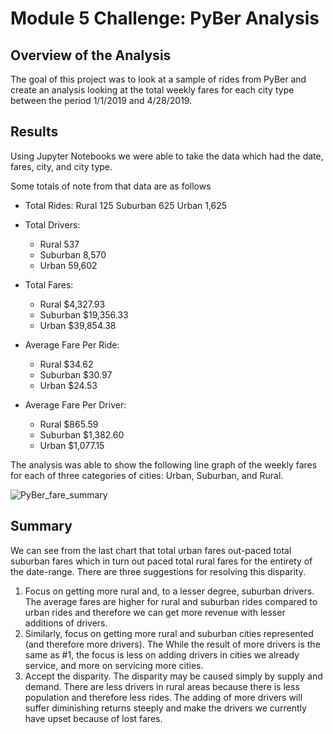 # Module 5 Challenge:  PyBer Analysis

## Overview of the Analysis

The goal of this project was to look at a sample of rides from PyBer and create an analysis looking at the
total weekly fares for each city type between the period 1/1/2019 and 4/28/2019.

## Results

Using Jupyter Notebooks we were able to take the data which had the date, fares, city, and city type. 

Some totals of note from that data are as follows

- Total Rides:
  Rural        125
  Suburban     625
  Urban      1,625

- Total Drivers:
  - Rural          537
  - Suburban     8,570
  - Urban       59,602

- Total Fares:
    - Rural        $4,327.93
    - Suburban    $19,356.33
    - Urban       $39,854.38
    
- Average Fare Per Ride:  
    - Rural        $34.62
    - Suburban     $30.97
    - Urban        $24.53

- Average Fare Per Driver:
    - Rural          $865.59
    - Suburban     $1,382.60
    - Urban        $1,077.15

The analysis was able to show the following line graph of the weekly fares for each of three categories of 
cities:  Urban, Suburban, and Rural.

![PyBer_fare_summary](https://user-images.githubusercontent.com/91292960/139605921-ebe2a436-6879-4f3c-afde-cd6877e192a6.png)

## Summary
We can see from the last chart that total urban fares out-paced total suburban fares which in turn out paced 
total rural fares for the entirety of the date-range.  There are three suggestions for resolving this disparity.

1. Focus on getting more rural and, to a lesser degree, suburban drivers.  The average fares are higher for 
rural and suburban rides compared to urban rides and therefore we can get more revenue with lesser additions of
drivers.
2. Similarly, focus on getting more rural and suburban cities represented (and therefore more drivers).  The 
While the result of more drivers is the same as #1, the focus is less on adding drivers in cities we already
service, and more on servicing more cities.
3. Accept the disparity.  The disparity may be caused simply by supply and demand.  There are less drivers in
rural areas because there is less population and therefore less rides.  The adding of more drivers will suffer
diminishing returns steeply and make the drivers we currently have upset because of lost fares.
